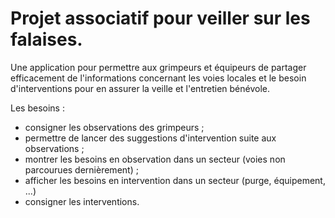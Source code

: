 # Projet associatif pour veiller sur les falaises.

Une application pour permettre aux grimpeurs et équipeurs de partager efficacement de l'informations concernant les voies locales et le besoin d'interventions pour en assurer la veille et l'entretien bénévole.

Les besoins :
- consigner les observations des grimpeurs ;
- permettre de lancer des suggestions d'intervention suite aux observations ;
- montrer les besoins en observation dans un secteur (voies non parcourues dernièrement) ;
- afficher les besoins en intervention dans un secteur (purge, équipement, ...)
- consigner les interventions.

